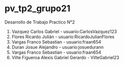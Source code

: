 # pv_tp2_grupo21
Desarrollo de Trabajo Practico N°2

1. Vazquez Carlos Gabriel - usuario:CarlosVazquez123
2. Flores Ricardo Julián - usuario:RicardoJulianFlores
3. Vargas Franco Sebastian - usuario:fraan654
4. Duran Josue Alejandro - usuario:josuedurann
5. Vargas Franco Sebastian - usuario:fraan654 
6. Vilte Figueroa Alexis Gabriel Gerardo - VilteGabriel23
